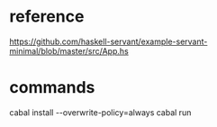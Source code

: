 # reference
https://github.com/haskell-servant/example-servant-minimal/blob/master/src/App.hs

# commands
cabal install --overwrite-policy=always
cabal run